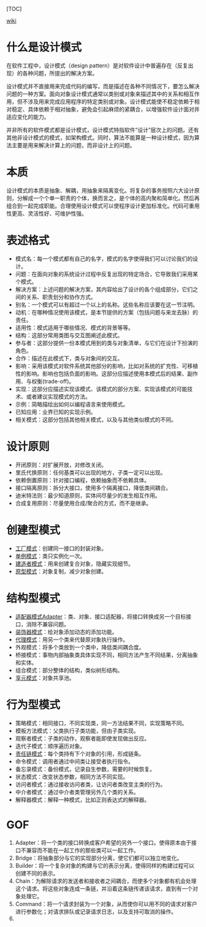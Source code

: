 [TOC]

[wiki](https://zh.wikipedia.org/zh-cn/%E8%AE%BE%E8%AE%A1%E6%A8%A1%E5%BC%8F_(%E8%AE%A1%E7%AE%97%E6%9C%BA))

# 什么是设计模式
在软件工程中，设计模式（design pattern）是对软件设计中普遍存在（反复出现）的各种问题，所提出的解决方案。

设计模式并不直接用来完成代码的编写，而是描述在各种不同情况下，要怎么解决问题的一种方案。面向对象设计模式通常以类别或对象来描述其中的关系和相互作用，但不涉及用来完成应用程序的特定类别或对象。设计模式能使不稳定依赖于相对稳定、具体依赖于相对抽象，避免会引起麻烦的紧耦合，以增强软件设计面对并适应变化的能力。

并非所有的软件模式都是设计模式，设计模式特指软件“设计”层次上的问题。还有其他非设计模式的模式，如架构模式。同时，算法不能算是一种设计模式，因为算法主要是用来解决计算上的问题，而非设计上的问题。

# 本质
设计模式的本质是抽象、解耦，用抽象来隔离变化。将复杂的事务按照六大设计原则，分解成一个个单一职责的个体，换而言之，是个体的高内聚和简单化。然后再组合到一起完成职能。合理使用设计模式可以使程序设计更加标准化。代码可重用性更高、灵活性好、可维护性强。

# 表述格式
+ 模式名：每一个模式都有自己的名字，模式的名字使得我们可以讨论我们的设计。
+ 问题：在面向对象的系统设计过程中反复出现的特定场合，它导致我们采用某个模式。
+ 解决方案：上述问题的解决方案，其内容给出了设计的各个组成部分，它们之间的关系、职责划分和协作方式。
+ 别名：一个模式可以有超过一个以上的名称。这些名称应该要在这一节注明。
+ 动机：在哪种情况使用该模式，是本节提供的方案（包括问题与来龙去脉）的责任。
+ 适用性：模式适用于哪些情况、模式的背景等等。
+ 结构：这部分常用类图与交互图阐述此模式。
+ 参与者：这部分提供一份本模式用到的类与对象清单，与它们在设计下扮演的角色。
+ 合作：描述在此模式下，类与对象间的交互。
+ 影响：采用该模式对软件系统其他部分的影响，比如对系统的扩充性、可移植性的影响。影响也包括负面的影响。这部分应描述使用本模式后的结果、副作用、与权衡(trade-off)。
+ 实现：这部分应描述实现该模式、该模式的部分方案、实现该模式的可能技术、或者建议实现模式的方法。
+ 示例：简略描绘出如何以编程语言来使用模式。
+ 已知应用：业界已知的实现示例。
+ 相关模式：这部分包括其他相关模式，以及与其他类似模式的不同。

# 设计原则
+ 开闭原则：对扩展开放，对修改关闭。
+ 里氏代换原则：任何基类可以出现的地方，子类一定可以出现。
+ 依赖倒置原则：针对接口编程，依赖抽象而不依赖具体。
+ 接口隔离原则：拆分大接口，使用多个隔离接口，降低类间耦合。
+ 迪米特法则：最少知道原则，实体间尽量少的发生相互作用。
+ 合成复用原则：尽量使用合成/聚合的方式，而不是继承。

# 创建型模式
+ [工厂模式](Factory.md)：创建同一接口的封装对象。
+ [单例模式](Singleton.md)：类只实例化一次。
+ [建造者模式](Builder.md)：用来创建复合对象，隐藏实现细节。
+ [原型模式](Prototype.md)：对象复制，减少对象创建。

# 结构型模式
+ [适配器模式Adapter](Adapter.md)：类、对象、接口适配器，将接口转换成另一个目标接口，消除不兼容问题。
+ [装饰器模式](Decorator.md)：给对象添加动态的添加功能。
+ [代理模式](Proxy.md)：用另一个类来代替原对象执行操作。
+ 外观模式：将多个类放到一个类中，降低类间耦合度。
+ 桥接模式：事物内部抽象类具体实现不同，相同方法产生不同结果，分离抽象和实体。
+ 组合模式：部分整体的结构，类似树形结构。
+ [享元模式](Flyweight.md)：对象共享池。

# 行为型模式
+ 策略模式：相同接口，不同实现类，同一方法结果不同，实现策略不同。
+ 模板方法模式：父类执行子类功能，但由子类实现。
+ 观察者模式：子类的动作，观察者能即使发现做出反应。
+ 迭代子模式：顺序遍历对象。
+ [责任链模式](Chain.md)：每个类持有下个对象的引用，形成链条。
+ 命令模式：调用者通过中间类让接受者执行指令。
+ 备忘录模式：备份模式，记录自生参数，需要的时候恢复。
+ 状态模式：改变状态参数，相同方法不同实现。
+ 访问者模式：通过接收访问者类，让访问者类改变主类的行为。
+ 中介者模式：通过中介者类管理另外几个类的关系。
+ 解释器模式：解释一种模式，比如正则表达式的解释器。

# GOF
1. Adapter：将一个类的接口转换成客户希望的另外一个接口。使得原本由于接口不兼容而不能在一起工作的那些类可以一起工作。
2. Bridge：将抽象部分与它的实现部分分离，使它们都可以独立地变化。
3. Builder：将一个复杂对象的构建与它的表示分离，使得同样的构建过程可以创建不同的表示。
4. Chain：为解除请求的发送者和接收者之间耦合，而使多个对象都有机会处理这个请求。将这些对象连成一条链，并沿着这条链传递该请求，直到有一个对象处理它。
5. Command：将一个请求封装为一个对象，从而使你可以用不同的请求对客户进行参数化；对请求排队或记录请求日志，以及支持可取消的操作。
6. 
